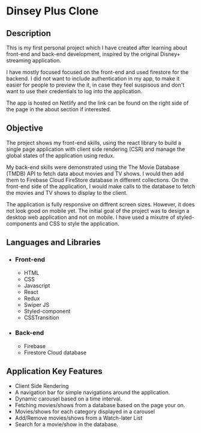 # Dinsey Plus Clone
## Description

This is my first personal project which I have created after learning about front-end and back-end development, inspired by the original Disney+ streaming application. 

I have mostly focused focused on the front-end and used firestore for the backend. I did not want to include authentication in my app, to make it easier for people to preview the it, in case they feel suspisous and don't want to use their credentials to log into the application.

The app is hosted on Netlify and the link can be found on the right side of the page in the about section if interested. 

## Objective
The project shows my front-end skills, using the react library to build a single page application with client side rendering (CSR) and manage the global states of the application using redux. 

My back-end skills were demonstrated using the The Movie Database (TMDB) API to fetch data about movies and TV shows. I would then add them to Firebase Cloud FireStore database in different collections. On the front-end side of the application, I would make calls to the database to fetch the movies and TV shows to display to the client.

The application is fully responsive on diffrent screen sizes. However, it does not look good on mobile yet. The initial goal of the project was to design a desktop web application and not on mobile. I have used a mixutre of styled-components and CSS to style the application.

## Languages and Libraries
- ### Front-end
    - HTML
    - CSS
    - Javascript
    - React
    - Redux
    - Swiper JS
    - Styled-component
    - CSSTransition
 
 - ### Back-end
    - Firebase
    - Firestore Cloud database
 
 ## Application Key Features
 
 - Client Side Rendering
 - A navigation bar for simple navigations around the application.
 - Dynamic carousel based on a time interval.
 - Fetching movies/shows from a database based on the page your on.
 - Movies/shows for each category displayed in a carousel
 - Add/Remove movies/shows from a Watch-later List
 - Search for a movie/show in the database.
 
 
 


